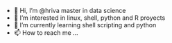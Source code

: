 - 👋 Hi, I’m @hriva master in data science
- 👀 I’m interested in linux, shell, python and R proyects
- 🌱 I’m currently learning shell scripting and python
- 📫 How to reach me ...

<!---
hriva/hriva is a ✨ special ✨ repository because its `README.md` (this file) appears on your GitHub profile.
You can click the Preview link to take a look at your changes.
--->
